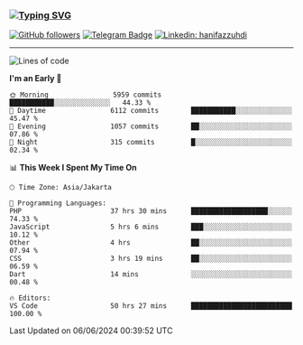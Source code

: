 ### [![Typing SVG](https://readme-typing-svg.herokuapp.com?font=lato&size=22&lines=Hi+There+👋)](https://git.io/typing-svg) 

[![GitHub followers](https://img.shields.io/github/followers/hanifazzuhdi?label=Follow&style=social)](https://github.com/hanifazzuhdi/?tab=follow) 
[![Telegram Badge](https://img.shields.io/badge/-hanif0198-blue?style=social&logo=telegram&link=https://www.t.me/hanif0198/)](https://www.t.me/hanif0198/) 
[![Linkedin: hanifazzuhdi](https://img.shields.io/badge/-hanifazzuhdi-blue?style=flat-square&logo=Linkedin&logoColor=white&link=https://www.linkedin.com/in/hanif-az-zuhdi-69688019b/)](https://www.linkedin.com/in/hanif-az-zuhdi-69688019b/) 

<hr/>

<!--START_SECTION:waka-->
![Lines of code](https://img.shields.io/badge/From%20Hello%20World%20I%27ve%20Written-56.6%20million%20lines%20of%20code-blue)

**I'm an Early 🐤** 

```text
🌞 Morning                5959 commits        ███████████░░░░░░░░░░░░░░   44.33 % 
🌆 Daytime                6112 commits        ███████████░░░░░░░░░░░░░░   45.47 % 
🌃 Evening                1057 commits        ██░░░░░░░░░░░░░░░░░░░░░░░   07.86 % 
🌙 Night                  315 commits         █░░░░░░░░░░░░░░░░░░░░░░░░   02.34 % 
```


📊 **This Week I Spent My Time On** 

```text
🕑︎ Time Zone: Asia/Jakarta

💬 Programming Languages: 
PHP                      37 hrs 30 mins      ███████████████████░░░░░░   74.33 % 
JavaScript               5 hrs 6 mins        ███░░░░░░░░░░░░░░░░░░░░░░   10.12 % 
Other                    4 hrs               ██░░░░░░░░░░░░░░░░░░░░░░░   07.94 % 
CSS                      3 hrs 19 mins       ██░░░░░░░░░░░░░░░░░░░░░░░   06.59 % 
Dart                     14 mins             ░░░░░░░░░░░░░░░░░░░░░░░░░   00.48 % 

🔥 Editors: 
VS Code                  50 hrs 27 mins      █████████████████████████   100.00 % 
```


 Last Updated on 06/06/2024 00:39:52 UTC
<!--END_SECTION:waka-->
